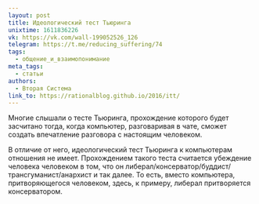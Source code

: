 ```yaml
---
layout: post
title: Идеологический тест Тьюринга
unixtime: 1611836226
vk: https://vk.com/wall-199052526_126
telegram: https://t.me/reducing_suffering/74
tags:
  - общение_и_взаимопонимание
meta_tags:
  - статьи
authors:
  - Вторая Система
link_to: https://rationalblog.github.io/2016/itt/
---
```

Многие слышали о тесте Тьюринга, прохождение которого будет засчитано тогда, когда компьютер, разговаривая в чате, сможет создать впечатление разговора с настоящим человеком.

В отличие от него, идеологический тест Тьюринга к компьютерам отношения не имеет. Прохождением такого теста считается убеждение человека человеком в том, что он либерал/консерватор/буддист/трансгуманист/анархист и так далее. То есть, вместо компьютера, притворяющегося человеком, здесь, к примеру, либерал притворяется консерватором.